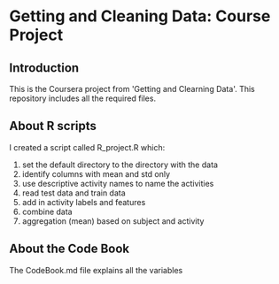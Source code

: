 Getting and Cleaning Data: Course Project
=========================================

Introduction
------------
This is the Coursera project from 'Getting and Clearning Data'. This repository includes all the required files. 


About R scripts
-------------------------------------
I created a script called R_project.R which:

 1. set the default directory to the directory with the data
 2. identify columns with mean and std only
 3. use descriptive activity names to name the activities 
 4. read test data and train data
 5. add in activity labels and features 
 6. combine data
 7. aggregation (mean) based on subject and activity


About the Code Book
-------------------
The CodeBook.md file explains  all the variables
